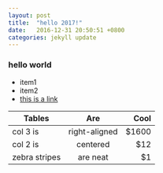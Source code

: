 ```yaml
---
layout: post
title:  "hello 2017!"
date:   2016-12-31 20:50:51 +0800
categories: jekyll update
---
```



### hello world

- item1
- item2
- [this is a link](http://cseddie.github.io)

| Tables        | Are           | Cool  |
| ------------- |:-------------:| -----:|
| col 3 is      | right-aligned | $1600 |
| col 2 is      | centered      |   $12 |
| zebra stripes | are neat      |    $1 |
